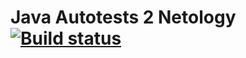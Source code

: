 # Java Autotests 2 Netology [![Build status](https://ci.appveyor.com/api/projects/status/j58w5go2l5jj0btl?svg=true)](https://ci.appveyor.com/project/dadosha/java-auto-2)
